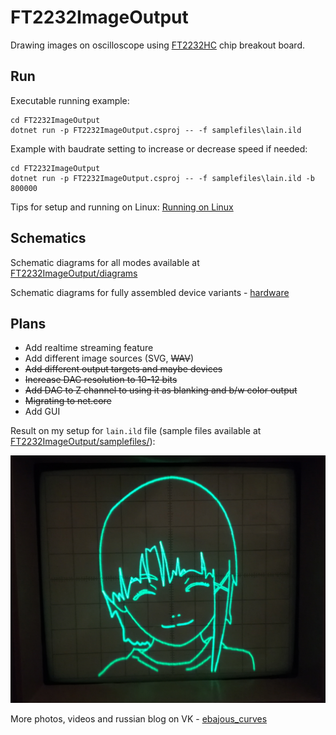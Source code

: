 # FT2232ImageOutput
Drawing images on oscilloscope using [FT2232HC](https://www.ftdichip.com/Products/ICs/FT2232H.html) chip breakout board.

## Run
Executable running example:
```
cd FT2232ImageOutput
dotnet run -p FT2232ImageOutput.csproj -- -f samplefiles\lain.ild
```

Example with baudrate setting to increase or decrease speed if needed:
```
cd FT2232ImageOutput
dotnet run -p FT2232ImageOutput.csproj -- -f samplefiles\lain.ild -b 800000
```

Tips for setup and running on Linux: [Running on Linux](RunningOnLinux.md)

## Schematics
Schematic diagrams for all modes available at [FT2232ImageOutput/diagrams](FT2232ImageOutput/diagrams/)

Schematic diagrams for fully assembled device variants - [hardware](hardware)


## Plans
 - Add realtime streaming feature
 - Add different image sources (SVG, ~~WAV~~)
 - ~~Add different output targets and maybe devices~~
 - ~~Increase DAC resolution to 10-12 bits~~
 - ~~Add DAC to Z channel to using it as blanking and b/w color output~~
 - ~~Migrating to net.core~~
 - Add GUI

Result on my setup for `lain.ild` file (sample files available at [FT2232ImageOutput/samplefiles/](FT2232ImageOutput/samplefiles/)):

![lain](/FT2232ImageOutput/samplefiles/lain.png?raw=true "lain")

More photos, videos and russian blog on VK - [ebajous_curves](https://vk.com/ebajous_curves)